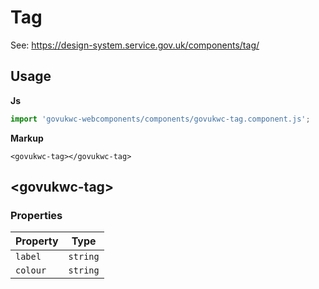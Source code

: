 # Tag

See: https://design-system.service.gov.uk/components/tag/

## Usage

**Js**

```javascript
import 'govukwc-webcomponents/components/govukwc-tag.component.js';
```

**Markup**

```markup
<govukwc-tag></govukwc-tag>
```

## &lt;govukwc-tag&gt;

### Properties

| Property  |  Type     |
|-----------|-----------|
| `label` | `string` |
| `colour` | `string` |

